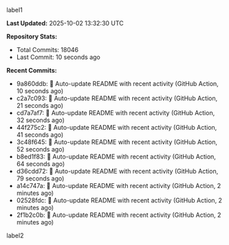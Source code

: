 
label1 
<!-- ACTIVITY_START -->
**Last Updated:** 2025-10-02 13:32:30 UTC

**Repository Stats:**
- Total Commits: 18046
- Last Commit: 10 seconds ago

**Recent Commits:**
- 9a860ddb: 🤖 Auto-update README with recent activity (GitHub Action, 10 seconds ago)
- c2a7c093: 🤖 Auto-update README with recent activity (GitHub Action, 21 seconds ago)
- cd7a7af7: 🤖 Auto-update README with recent activity (GitHub Action, 32 seconds ago)
- 44f275c2: 🤖 Auto-update README with recent activity (GitHub Action, 41 seconds ago)
- 3c48f645: 🤖 Auto-update README with recent activity (GitHub Action, 52 seconds ago)
- b8ed1f83: 🤖 Auto-update README with recent activity (GitHub Action, 64 seconds ago)
- d36cdd72: 🤖 Auto-update README with recent activity (GitHub Action, 79 seconds ago)
- a14c747a: 🤖 Auto-update README with recent activity (GitHub Action, 2 minutes ago)
- 02528fdc: 🤖 Auto-update README with recent activity (GitHub Action, 2 minutes ago)
- 2f1b2c0b: 🤖 Auto-update README with recent activity (GitHub Action, 2 minutes ago)
<!-- ACTIVITY_END -->

label2
